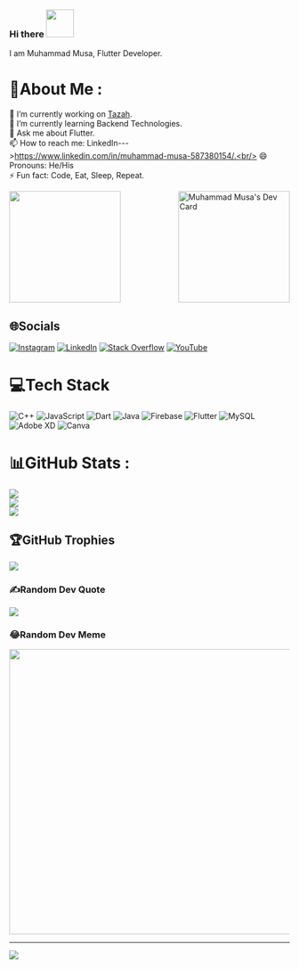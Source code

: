 ### Hi there   <img src="https://media.giphy.com/media/hvRJCLFzcasrR4ia7z/giphy.gif" width="50px" height="50px"/>

<!--
**MuhammadMusa22/MuhammadMusa22** is a ✨ _special_ ✨ repository because its `README.md` (this file) appears on your GitHub profile.

Here are some ideas to get you started:

- 🔭 I’m currently working on ...
- 🌱 I’m currently learning ...
- 👯 I’m looking to collaborate on ...
- 🤔 I’m looking for help with ...
- 💬 Ask me about ...
- 📫 How to reach me: ...
- 😄 Pronouns: ...
- ⚡ Fun fact: ...
-->

  
I am Muhammad Musa, Flutter Developer.<br/>
# 💫About Me :
🔭 I’m currently working on <a href="https://github.com/tazah-tech">Tazah</a>.<br/>
🌱 I’m currently learning Backend Technologies.<br/>
💬 Ask me about Flutter.<br/>
📫 How to reach me: LinkedIn--->https://www.linkedin.com/in/muhammad-musa-587380154/.<br/>
😄 Pronouns: He/His<br/>
⚡ Fun fact: Code, Eat, Sleep, Repeat.<br/>

<div style="display:flex; justify-content:space-between; align-items:center;">
  <img src="https://media.giphy.com/media/M9gbBd9nbDrOTu1Mqx/giphy.gif" width="200"/>
   <a href="https://app.daily.dev/musaakhaan22"><img src="https://api.daily.dev/devcards/8ea18871f6e9475c820dc8d121403cb2.png?r=iis" width="200" alt="Muhammad Musa's Dev Card"/></a>
</div>

## 🌐Socials
[![Instagram](https://img.shields.io/badge/Instagram-%23E4405F.svg?logo=Instagram&logoColor=white)](https://instagram.com/musa_dev_22) [![LinkedIn](https://img.shields.io/badge/LinkedIn-%230077B5.svg?logo=linkedin&logoColor=white)](https://linkedin.com/in/muhammad-musa-587380154) [![Stack Overflow](https://img.shields.io/badge/-Stackoverflow-FE7A16?logo=stack-overflow&logoColor=white)](https://stackoverflow.com/users/8805294) [![YouTube](https://img.shields.io/badge/YouTube-%23FF0000.svg?logo=YouTube&logoColor=white)](https://youtube.com/c/UCBcRCAKdVf72b_SlrGwq6LA) 

# 💻Tech Stack
![C++](https://img.shields.io/badge/c++-%2300599C.svg?style=for-the-badge&logo=c%2B%2B&logoColor=white) ![JavaScript](https://img.shields.io/badge/javascript-%23323330.svg?style=for-the-badge&logo=javascript&logoColor=%23F7DF1E) ![Dart](https://img.shields.io/badge/dart-%230175C2.svg?style=for-the-badge&logo=dart&logoColor=white) ![Java](https://img.shields.io/badge/java-%23ED8B00.svg?style=for-the-badge&logo=java&logoColor=white) ![Firebase](https://img.shields.io/badge/firebase-%23039BE5.svg?style=for-the-badge&logo=firebase) ![Flutter](https://img.shields.io/badge/Flutter-%2302569B.svg?style=for-the-badge&logo=Flutter&logoColor=white) ![MySQL](https://img.shields.io/badge/mysql-%2300f.svg?style=for-the-badge&logo=mysql&logoColor=white) ![Adobe XD](https://img.shields.io/badge/Adobe%20XD-470137?style=for-the-badge&logo=Adobe%20XD&logoColor=#FF61F6) ![Canva](https://img.shields.io/badge/Canva-%2300C4CC.svg?style=for-the-badge&logo=Canva&logoColor=white)
# 📊GitHub Stats :
![](https://github-readme-stats.vercel.app/api?username=MuhammadMusa22&theme=dark&hide_border=false&include_all_commits=false&count_private=false)<br/>
![](https://github-readme-streak-stats.herokuapp.com/?user=MuhammadMusa22&theme=dark&hide_border=false)<br/>
![](https://github-readme-stats.vercel.app/api/top-langs/?username=MuhammadMusa22&theme=dark&hide_border=false&include_all_commits=false&count_private=false&layout=compact)

## 🏆GitHub Trophies
![](https://github-profile-trophy.vercel.app/?username=MuhammadMusa22&theme=discord&no-frame=false&no-bg=true&margin-w=4)

### ✍️Random Dev Quote
![](https://quotes-github-readme.vercel.app/api?type=horizontal&theme=radical)

### 😂Random Dev Meme
<img src="https://random-memer.herokuapp.com/" width="512px"/>

---
[![](https://visitcount.itsvg.in/api?id=MuhammadMusa22&icon=0&color=1)](https://visitcount.itsvg.in)

